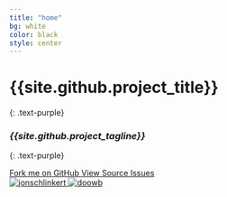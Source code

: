 ```yaml
---
title: "home"
bg: white
color: black
style: center
---
```


# {{site.github.project_title}}
{: .text-purple}

<span class="fa-stack subtlecircle" style="font-size:100px; background:rgba(255,166,0,0.1)">
  <i class="fa fa-circle fa-stack-2x text-white"></i>
  <i class="fa fa-code fa-stack-1x text-orange"></i>
</span>

### *{{site.github.project_tagline}}*
{: .text-purple}

<span id="forkongithub">
  <a href="{{site.github.repository_url}}" class="bg-blue">
    Fork me on GitHub
  </a>
</span>

<span id="github-buttons">
  <a href="{{site.github.repository_url}}" class="bg-blue">
    View Source
  </a>
  <a href="{{site.github.issues_url}}" class="bg-blue">
    Issues
  </a>
</span>

<div id="created-by">
  <a href="https://github.com/jonschlinkert" class="bg-white row small column">
    <img src="https://avatars1.githubusercontent.com/u/383994?v=3&s=460" alt="jonschlinkert">
  </a>
  <a href="https://github.com/doowb" class="bg-white row small column">
    <img src="https://avatars1.githubusercontent.com/u/995160?v=3&s=460" alt="doowb">
  </a>
</div>
